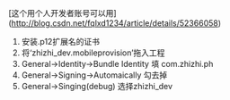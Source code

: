 

[这个用个人开发者账号可以用]
(http://blog.csdn.net/fqlxd1234/article/details/52366058)

1. 安装.p12扩展名的证书
2. 将‘zhizhi_dev.mobileprovision’拖入工程
3. General->Identity->Bundle Identity 填 com.zhizhi.ph
4. General->Signing->Automaically 勾去掉
5. General->Singing(debug) 选择zhizhi_dev
